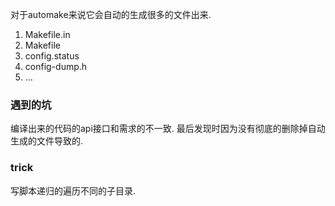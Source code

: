 对于automake来说它会自动的生成很多的文件出来.
1. Makefile.in
2. Makefile
3. config.status
4. config-dump.h
5. ...


### 遇到的坑
编译出来的代码的api接口和需求的不一致. 最后发现时因为没有彻底的删除掉自动生成的文件导致的.

### trick
写脚本递归的遍历不同的子目录.
